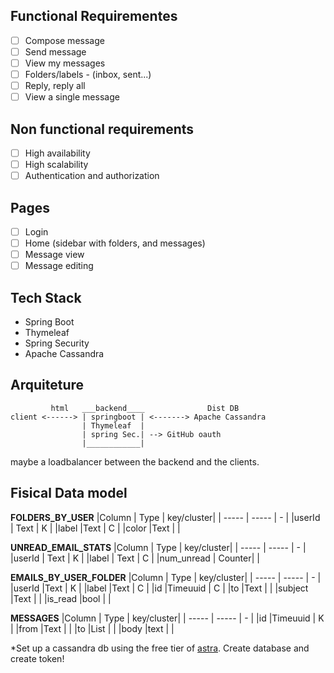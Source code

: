 ## Functional Requirementes

- [ ] Compose message
- [ ] Send message
- [ ] View my messages
- [ ] Folders/labels - (inbox, sent...)
- [ ] Reply, reply all
- [ ] View a single message

## Non functional requirements

- [ ] High availability
- [ ] High scalability
- [ ] Authentication and authorization

## Pages 

- [ ] Login
- [ ] Home (sidebar with folders, and messages)
- [ ] Message view
- [ ] Message editing

## Tech Stack

- Spring Boot
- Thymeleaf
- Spring Security
- Apache Cassandra


## Arquiteture

```
         html   ___backend____              Dist DB
client <------> | springboot | <-------> Apache Cassandra
                | Thymeleaf  |
                | spring Sec.| --> GitHub oauth
                |____________|
```

maybe a loadbalancer between the backend and the clients.


## Fisical Data model

**FOLDERS_BY_USER**
|Column | Type  | key/cluster|
| ----- | ----- | -          |
|userId | Text  | K          |
|label  |Text   | C          |
|color  |Text   |            |


**UNREAD_EMAIL_STATS**
|Column      | Type   | key/cluster|
| -----      | -----  | -          |
|userId      | Text   | K          |
|label       | Text   | C          |
|num_unread  | Counter|            |


**EMAILS_BY_USER_FOLDER**
|Column   | Type    | key/cluster|
| -----   | -----   | -          |
|userId   |Text    | K          |
|label    |Text     | C          |
|id       |Timeuuid | C          |
|to       |Text     |            |
|subject  |Text     |            |
|is_read  |bool     |            |


**MESSAGES**
|Column | Type      | key/cluster|
| ----- | -----     | -          |
|id     |Timeuuid   | K          |
|from   |Text       |            |
|to     |List<Text> |            |
|body   |text       |            |

*Set up a cassandra db using the free tier of [astra](https://astra.datastax.com).
Create database and create token!
